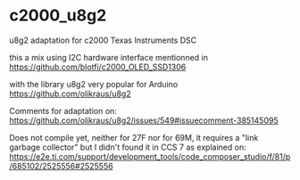 # c2000_u8g2
u8g2 adaptation for c2000 Texas Instruments DSC

this a mix using I2C hardware interface mentionned in 
https://github.com/blotfi/c2000_OLED_SSD1306

with the library u8g2 very popular for Arduino
https://github.com/olikraus/u8g2

Comments for adaptation on:
https://github.com/olikraus/u8g2/issues/549#issuecomment-385145095


Does not compile yet, neither for 27F nor for 69M, it requires a "link garbage collector"
but I didn't found it in CCS 7 as explained on:
https://e2e.ti.com/support/development_tools/code_composer_studio/f/81/p/685102/2525556#2525556
